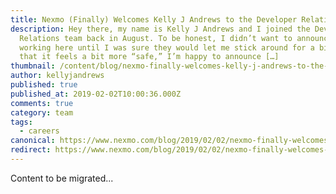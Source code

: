 ```yaml
---
title: Nexmo (Finally) Welcomes Kelly J Andrews to the Developer Relations Team
description: Hey there, my name is Kelly J Andrews and I joined the Developer
  Relations team back in August. To be honest, I didn’t want to announce I was
  working here until I was sure they would let me stick around for a bit. Now
  that it feels a bit more “safe,” I’m happy to announce […]
thumbnail: /content/blog/nexmo-finally-welcomes-kelly-j-andrews-to-the-developer-relations-team-dr/cae2255869ccc6db151dd9c601b0ffd8.jpg
author: kellyjandrews
published: true
published_at: 2019-02-02T10:00:36.000Z
comments: true
category: team
tags:
  - careers
canonical: https://www.nexmo.com/blog/2019/02/02/nexmo-finally-welcomes-kelly-j-andrews-to-the-developer-relations-team-dr
redirect: https://www.nexmo.com/blog/2019/02/02/nexmo-finally-welcomes-kelly-j-andrews-to-the-developer-relations-team-dr
---
```


Content to be migrated...
